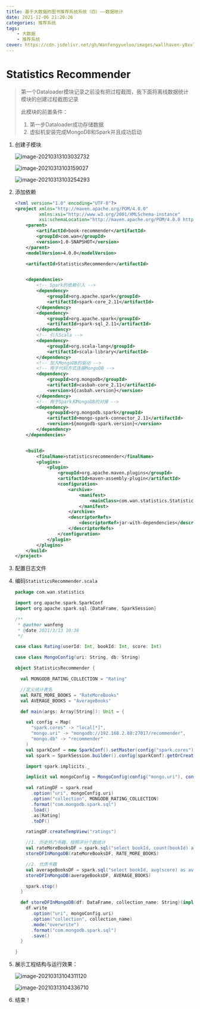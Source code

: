 ```yaml
---
title: 基于大数据的图书推荐系统系统（四）——数据统计
date: 2021-12-06 21:20:26
categories: 推荐系统
tags: 
	- 大数据
	- 推荐系统
cover: https://cdn.jsdelivr.net/gh/Wanfengyueluo/images/wallhaven-y8xvlg-1616224225840.jpg
---
```


# Statistics Recommender

> 第一个Dataloader模块记录之前没有把过程截图，我下面将离线数据统计模块的创建过程截图记录
>
> 此模块的前置条件：
>
> 1. 第一步Dataloader成功存储数据
> 2. 虚拟机安装完成MongoDB和Spark并且成功启动

1. 创建子模块

   ![image-20210313103032732](https://cdn.jsdelivr.net/gh/Wanfengyueluo/images/image-20210313103032732.png)

   ![image-20210313103159027](https://cdn.jsdelivr.net/gh/Wanfengyueluo/images/image-20210313103159027.png)

   ![image-20210313103254293](https://cdn.jsdelivr.net/gh/Wanfengyueluo/images/image-20210313103254293.png)

2. 添加依赖

   ```xml
   <?xml version="1.0" encoding="UTF-8"?>
   <project xmlns="http://maven.apache.org/POM/4.0.0"
            xmlns:xsi="http://www.w3.org/2001/XMLSchema-instance"
            xsi:schemaLocation="http://maven.apache.org/POM/4.0.0 http://maven.apache.org/xsd/maven-4.0.0.xsd">
       <parent>
           <artifactId>book-recommender</artifactId>
           <groupId>com.wan</groupId>
           <version>1.0-SNAPSHOT</version>
       </parent>
       <modelVersion>4.0.0</modelVersion>
   
       <artifactId>StatisticsRecommender</artifactId>
   
   
       <dependencies>
           <!-- Spark的依赖引入 -->
           <dependency>
               <groupId>org.apache.spark</groupId>
               <artifactId>spark-core_2.11</artifactId>
           </dependency>
           <dependency>
               <groupId>org.apache.spark</groupId>
               <artifactId>spark-sql_2.11</artifactId>
           </dependency>
           <!-- 引入Scala -->
           <dependency>
               <groupId>org.scala-lang</groupId>
               <artifactId>scala-library</artifactId>
           </dependency>
           <!-- 加入MongoDB的驱动 -->
           <!-- 用于代码方式连接MongoDB -->
           <dependency>
               <groupId>org.mongodb</groupId>
               <artifactId>casbah-core_2.11</artifactId>
               <version>${casbah.version}</version>
           </dependency>
           <!-- 用于Spark和MongoDB的对接 -->
           <dependency>
               <groupId>org.mongodb.spark</groupId>
               <artifactId>mongo-spark-connector_2.11</artifactId>
               <version>${mongodb-spark.version}</version>
           </dependency>
       </dependencies>
   
   
       <build>
           <finalName>statisticsrecommender</finalName>
           <plugins>
               <plugin>
                   <groupId>org.apache.maven.plugins</groupId>
                   <artifactId>maven-assembly-plugin</artifactId>
                   <configuration>
                       <archive>
                           <manifest>
                               <mainClass>com.wan.statistics.StatisticsRecommender</mainClass>
                           </manifest>
                       </archive>
                       <descriptorRefs>
                           <descriptorRef>jar-with-dependencies</descriptorRef>
                       </descriptorRefs>
                   </configuration>
               </plugin>
           </plugins>
       </build>
   </project>
   ```

   

3. 配置日志文件

4. 编码`StatisticsRecommender.scala`

   ```scala
   package com.wan.statistics
   
   import org.apache.spark.SparkConf
   import org.apache.spark.sql.{DataFrame, SparkSession}
   
   /**
    * @author wanfeng
    * @date 2021/3/13 10:36
    */
   
   case class Rating(userId: Int, bookId: Int, score: Int)
   
   case class MongoConfig(uri: String, db: String)
   
   object StatisticsRecommender {
   
     val MONGODB_RATING_COLLECTION = "Rating"
   
     //定义统计表名
     val RATE_MORE_BOOKS = "RateMoreBooks"
     val AVERAGE_BOOKS = "AverageBooks"
   
     def main(args: Array[String]): Unit = {
   
       val config = Map(
         "spark.cores" -> "local[*]",
         "mongo.uri" -> "mongodb://192.168.2.88:27017/recommender",
         "mongo.db" -> "recommender"
       )
       val sparkConf = new SparkConf().setMaster(config("spark.cores")).setAppName("StatisticsRecommender")
       val spark = SparkSession.builder().config(sparkConf).getOrCreate()
   
       import spark.implicits._
   
       implicit val mongoConfig = MongoConfig(config("mongo.uri"), config("mongo.db"))
   
       val ratingDF = spark.read
         .option("uri", mongoConfig.uri)
         .option("collection", MONGODB_RATING_COLLECTION)
         .format("com.mongodb.spark.sql")
         .load()
         .as[Rating]
         .toDF()
   
       ratingDF.createTempView("ratings")
   
       //1. 历史热门书籍，按照评分个数统计
       val rateMoreBooksDF = spark.sql("select bookId, count(bookId) as countNum from ratings group by bookId order by countNum desc")
       storeDFInMongoDB(rateMoreBooksDF, RATE_MORE_BOOKS)
   
       //2. 优质书籍
       val averageBooksDF = spark.sql("select bookId, avg(score) as avgScore from ratings group by bookId order by avgScore desc")
       storeDFInMongoDB(averageBooksDF, AVERAGE_BOOKS)
   
       spark.stop()
     }
   
     def storeDFInMongoDB(df: DataFrame, collection_name: String)(implicit mongoConfig: MongoConfig): Unit = {
       df.write
         .option("uri", mongoConfig.uri)
         .option("collection", collection_name)
         .mode("overwrite")
         .format("com.mongodb.spark.sql")
         .save()
     }
   
   }
   
   ```

5. 展示工程结构与运行效果：

   ![image-20210313104311120](https://cdn.jsdelivr.net/gh/Wanfengyueluo/images/image-20210313104311120.png)

   ![image-20210313104336710](https://cdn.jsdelivr.net/gh/Wanfengyueluo/images/image-20210313104336710.png)

6. 结束！
